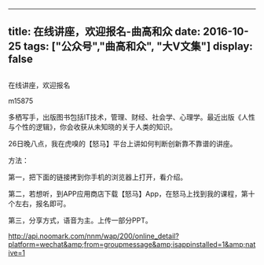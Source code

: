 
---
title:   在线讲座，欢迎报名-曲高和众
date: 2016-10-25
tags: ["公众号","曲高和众", "大V文集"]
display: false
---


## 



在线讲座，欢迎报名




m15875




多栖写手，出版图书包括IT技术，管理、财经、社会学、心理学。最近出版《人性与个性的逻辑》，你会收获从未知晓的关于人类的知识。


26日晚八点，我在虎嗅的【怒马】平台上讲如何判断创新靠不靠谱的讲座。



方法：



第一，把下面的链接拷到你手机的浏览器上打开，看介绍。



第二，若想听，到APP应用商店下载【怒马】App，在怒马上找到我的课程，第十个左右，报名即可。



第三，分享方式，语音为主。上传一部分PPT。



http://api.noomark.com/nnm/wap/200/online_detail?platform=wechat&amp;from=groupmessage&amp;isappinstalled=1&amp;native=1








